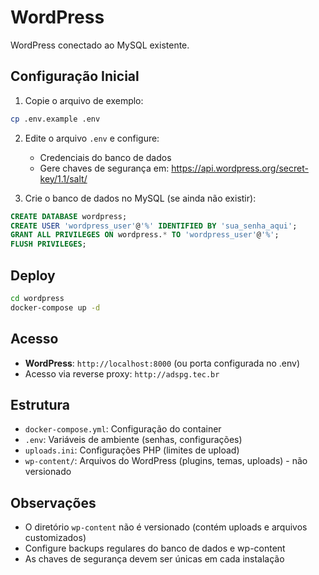 # WordPress

WordPress conectado ao MySQL existente.

## Configuração Inicial

1. Copie o arquivo de exemplo:
```bash
cp .env.example .env
```

2. Edite o arquivo `.env` e configure:
   - Credenciais do banco de dados
   - Gere chaves de segurança em: https://api.wordpress.org/secret-key/1.1/salt/

3. Crie o banco de dados no MySQL (se ainda não existir):
```sql
CREATE DATABASE wordpress;
CREATE USER 'wordpress_user'@'%' IDENTIFIED BY 'sua_senha_aqui';
GRANT ALL PRIVILEGES ON wordpress.* TO 'wordpress_user'@'%';
FLUSH PRIVILEGES;
```

## Deploy

```bash
cd wordpress
docker-compose up -d
```

## Acesso

- **WordPress**: `http://localhost:8000` (ou porta configurada no .env)
- Acesso via reverse proxy: `http://adspg.tec.br`

## Estrutura

- `docker-compose.yml`: Configuração do container
- `.env`: Variáveis de ambiente (senhas, configurações)
- `uploads.ini`: Configurações PHP (limites de upload)
- `wp-content/`: Arquivos do WordPress (plugins, temas, uploads) - não versionado

## Observações

- O diretório `wp-content` não é versionado (contém uploads e arquivos customizados)
- Configure backups regulares do banco de dados e wp-content
- As chaves de segurança devem ser únicas em cada instalação


